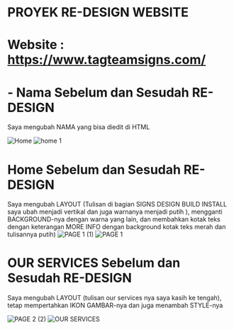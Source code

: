 # PROYEK RE-DESIGN WEBSITE
# Website : https://www.tagteamsigns.com/

# - Nama Sebelum dan Sesudah RE-DESIGN
Saya mengubah NAMA yang bisa diedit di HTML

![Home](https://github.com/wahyudi1203/REDESIGNWEB/assets/169666649/a54874da-5e99-4abe-a654-e4e748956bed)   ![home 1](https://github.com/wahyudi1203/REDESIGNWEB/assets/169666649/c043e16a-ea32-4c12-b777-68b4b1542281)

# Home Sebelum dan Sesudah RE-DESIGN
Saya mengubah LAYOUT (Tulisan di bagian SIGNS DESIGN BUILD INSTALL saya ubah menjadi vertikal dan juga warnanya menjadi putih ), mengganti BACKGROUND-nya dengan warna yang lain, dan membahkan kotak teks dengan keterangan MORE INFO dengan background kotak teks merah dan tulisannya putih)
![PAGE 1 (1)](https://github.com/wahyudi1203/REDESIGNWEB/assets/169666649/39a11d8c-807c-4689-b01a-4db65f4f608f)
![PAGE 1](https://github.com/wahyudi1203/REDESIGNWEB/assets/169666649/253d8875-bf46-42a7-b0f6-d1101ca98791)

# OUR SERVICES Sebelum dan Sesudah RE-DESIGN
Saya mengubah LAYOUT (tulisan our services nya saya kasih ke tengah), tetap mempertahkan IKON GAMBAR-nya dan juga menambah STYLE-nya

![PAGE 2 (2)](https://github.com/wahyudi1203/REDESIGNWEB/assets/169666649/732c7e6b-0657-48d3-ae50-773b1dd1d984)
![OUR SERVICES](https://github.com/wahyudi1203/REDESIGNWEB/assets/169666649/25ceddfe-21bd-4220-a23c-d80500724f39)






 



